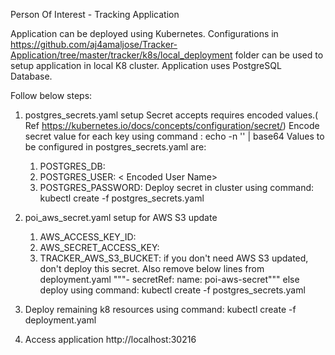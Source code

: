 Person Of Interest - Tracking Application

Application can be deployed using Kubernetes. 
Configurations in https://github.com/aj4amaljose/Tracker-Application/tree/master/tracker/k8s/local_deployment folder can be used to setup application in local K8 cluster.
Application uses PostgreSQL Database. 

Follow below steps:

1. postgres_secrets.yaml setup
   Secret accepts requires encoded values.( Ref https://kubernetes.io/docs/concepts/configuration/secret/)
   Encode secret value for each key using command :   echo -n '<value>' | base64
   Values to be configured in postgres_secrets.yaml are:
    1. POSTGRES_DB: <Encoded Database Name> 
	2. POSTGRES_USER: < Encoded User Name> 
	3. POSTGRES_PASSWORD: <Encoded Database password>
   Deploy secret in cluster using command: kubectl create -f postgres_secrets.yaml
   
2. poi_aws_secret.yaml setup for  AWS S3 update 
	1. AWS_ACCESS_KEY_ID: <Encoded AWS access key id>
    2. AWS_SECRET_ACCESS_KEY: <Encoded secret access key> 
	3. TRACKER_AWS_S3_BUCKET: <Encoded AWS S3 bucket name>
	if you don't need AWS S3 updated, don't deploy this secret. Also remove below lines from deployment.yaml
	"""- secretRef:
        name: poi-aws-secret"""
	else deploy using command: kubectl create -f postgres_secrets.yaml
	
3. Deploy remaining k8 resources using command: kubectl create -f deployment.yaml

4. Access application http://localhost:30216

   